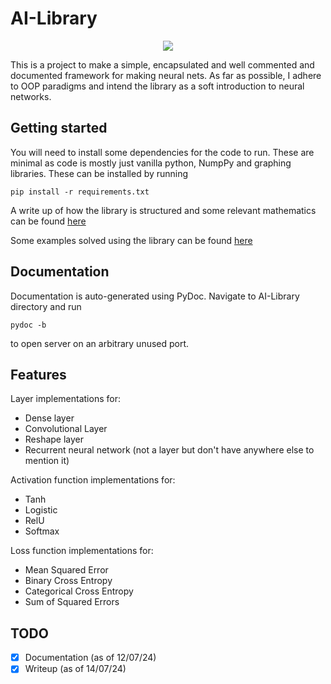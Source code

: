 # AI-Library

<p align="center">
  <img src="https://udayton.edu/magazine/2021/01/images/2101_neuralnetwork_card.jpg" />
</p>

This is a project to make a simple, encapsulated and well commented and documented framework for making neural nets. As far as possible, I adhere to OOP paradigms and intend the library as a soft introduction to neural networks.

## Getting started

You will need to install some dependencies for the code to run. These are minimal as code is mostly just vanilla python, NumpPy and graphing libraries. These can be installed by running

```
pip install -r requirements.txt
```

A write up of how the library is structured and some relevant mathematics can be found [here](https://github.com/AdetsGithub/AI-Library/blob/main/AI_Library.pdf)

Some examples solved using the library can be found [here](https://github.com/AdetsGithub/AI-Library/tree/main/Examples)

## Documentation

Documentation is auto-generated using PyDoc. Navigate to AI-Library directory and run
```
pydoc -b
```
to open server on an arbitrary unused port.

## Features

Layer implementations for:

- Dense layer
- Convolutional Layer
- Reshape layer
- Recurrent neural network (not a layer but don't have anywhere else to mention it)

Activation function implementations for:

- Tanh
- Logistic
- RelU
- Softmax

Loss function implementations for:

- Mean Squared Error
- Binary Cross Entropy
- Categorical Cross Entropy
- Sum of Squared Errors

## TODO

- [x] Documentation (as of 12/07/24)
- [x] Writeup (as of 14/07/24)
